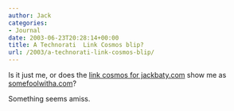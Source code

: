 ```yaml
---
author: Jack
categories:
- Journal
date: 2003-06-23T20:28:14+00:00
title: A Technorati  Link Cosmos blip?
url: /2003/a-technorati-link-cosmos-blip/
---
```


Is it just me, or does the [link cosmos for jackbaty.com][1] show me as [somefoolwitha.com][2]?

Something seems amiss.

 [1]: //www.technorati.com/cosmos/links.html?rank=&url=http%3A%2F%2Fwww.jackbaty.com%2F&sub=Get
 [2]: //www.somefoolwitha.com"